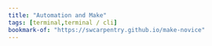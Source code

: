 ```yaml
---
title: "Automation and Make"
tags: [terminal,terminal / cli]
bookmark-of: "https://swcarpentry.github.io/make-novice"
---
```

